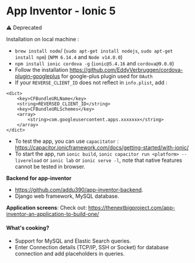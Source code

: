 
# App Inventor - Ionic 5

⚠️ Deprecated 

Installation on local machine :

 - `brew install node`/ (`sudo apt-get install nodejs`, `sudo apt-get install npm`) (`NPM 6.14.4` and `Node v14.0.0`)
 - `npm install ionic cordova -g` (`ionic@5.4.16` and `cordova@9.0.0`)
 - Follow the installation https://github.com/EddyVerbruggen/cordova-plugin-googleplus for google-plus plugin used for `OAuth`
 - If your `REVERSE_CLIENT_ID` does not reflect in `info.plist`, add :

```
<dict>
	<key>CFBundleURLName</key>
	<string>REVERSED_CLIENT_ID</string>
	<key>CFBundleURLSchemes</key>
	<array>
		<string>com.googleusercontent.apps.xxxxxxx</string>
	</array>
</dict>
 ```

- To test the app, you can use `capacitator` : https://capacitor.ionicframework.com/docs/getting-started/with-ionic/
- To start the app, run `ionic build`, `ionic capacitor run <platform> --livereload` or `ionic lab` or `ionic serve -l`, note that native features cannot be tested in browser.

**Backend for app-inventor**

- https://github.com/addu390/app-inventor-backend.
- Django web framework, MySQL database.


**Application screens**: Check out: https://thenextbigproject.com/app-inventor-an-application-to-build-one/


#### What's cooking?

- Support for MySQL and Elastic Search queries.
- Enter Connection details (TCP/IP, SSH or Socket) for database connection and add placeholders in queries.

